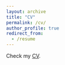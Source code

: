 ```yaml
---
layout: archive
title: "CV"
permalink: /cv/
author_profile: true
redirect_from:
  - /resume
---
```


Check my [CV](./Resume.pdf).
